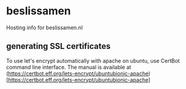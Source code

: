 # beslissamen

Hosting info for beslissamen.nl

## generating SSL certificates
To use let's encrypt automatically with apache on ubuntu, use CertBot command line interface. The manual is available at (https://certbot.eff.org/lets-encrypt/ubuntubionic-apache)[https://certbot.eff.org/lets-encrypt/ubuntubionic-apache]
